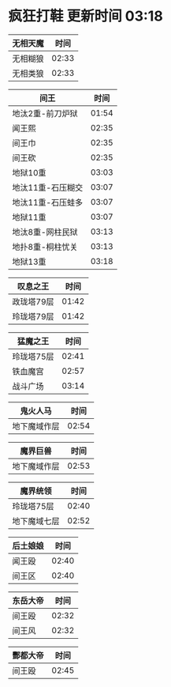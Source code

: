 # 疯狂打鞋 更新时间 03:18

| 无相天魔   | 时间    |
|--------|-------|
| 无相糊狼 | 02:33 |
| 无相类狼 | 02:33 |

| 间王   | 时间    |
|--------|-------|
| 地汰2重-前刀炉狱 | 01:54 |
| 闻王熙 | 02:35 |
| 间王巾 | 02:35 |
| 间王砍 | 02:35 |
| 地狱10重 | 03:03 |
| 地汰11重-石压糊交 | 03:07 |
| 地汰11重-石压蛙多 | 03:07 |
| 地狱11重 | 03:07 |
| 地汰8重-网柱民狱 | 03:13 |
| 地扑8重-桐柱忧关 | 03:13 |
| 地狱13重 | 03:18 |

| 叹息之王   | 时间    |
|--------|-------|
| 政珑塔79层 | 01:42 |
| 玲珑塔79层 | 01:42 |

| 猛魔之王   | 时间    |
|--------|-------|
| 玲珑塔75层 | 02:41 |
| 铁血魔宫 | 02:57 |
| 战斗广场 | 03:14 |

| 鬼火人马   | 时间    |
|--------|-------|
| 地下魔域作层 | 02:54 |

| 魔界巨兽   | 时间    |
|--------|-------|
| 地下魔域作层 | 02:53 |

| 魔界统领   | 时间    |
|--------|-------|
| 玲珑塔75层 | 02:40 |
| 地下魔域七层 | 02:52 |

| 后土娘娘   | 时间    |
|--------|-------|
| 闻王殴 | 02:40 |
| 间王区 | 02:40 |

| 东岳大帝   | 时间    |
|--------|-------|
| 间王殴 | 02:32 |
| 间王风 | 02:32 |

| 酆都大帝   | 时间    |
|--------|-------|
| 间王殴 | 02:45 |
